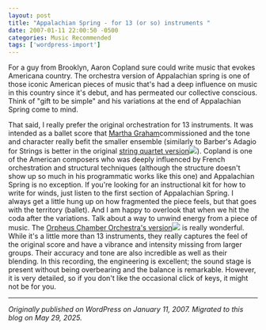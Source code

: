 ```yaml
---
layout: post
title: "Appalachian Spring - for 13 (or so) instruments "
date: 2007-01-11 22:00:50 -0500
categories: Music Recommended
tags: ['wordpress-import']
---
```


For a guy from Brooklyn, Aaron Copland sure could write music that evokes Americana country. The orchestra version of Appalachian spring is one of those iconic American pieces of music that's had a deep influence on music in this country since it's debut, and has permeated our collective conscious. Think of "gift to be simple" and his variations at the end of Appalachian Spring come to mind.

That said, I really prefer the original orchestration for 13 instruments. It was intended as a ballet score that [Martha Graham](http://en.wikipedia.org/wiki/Martha_Graham)commissioned and the tone and character really befit the smaller ensemble (similarly to Barber's Adagio for Strings is better in the original [string quartet version](http://www.amazon.com/gp/product/B00000E6P6?ie=UTF8&tag=rvibe07-20&linkCode=as2&camp=1789&creative=9325&creativeASIN=B00000E6P6)![](http://www.assoc-amazon.com/e/ir?t=rvibe07-20&l=as2&o=1&a=B00000E6P6)). Copland is one of the American composers who was deeply influenced by French orchestration and structural techniques (although the structure doesn't show up so much in his programmatic works like this one) and Appalachian Spring is no exception. If you're looking for an instructional kit for how to write for winds, just listen to the first section of Appalachian Spring. I always get a little hung up on how fragmented the piece feels, but that goes with the territory (ballet). And I am happy to overlook that when we hit the coda after the variations. Talk about a way to unwind energy from a piece of music. The [Orpheus Chamber Orchestra's version](http://www.amazon.com/gp/product/B000009I79?ie=UTF8&tag=rvibe07-20&linkCode=as2&camp=1789&creative=9325&creativeASIN=B000009I79)![](http://www.assoc-amazon.com/e/ir?t=rvibe07-20&l=as2&o=1&a=B000009I79) is really wonderful. While it's a little more than 13 instruments, they really captures the feel of the original score and have a vibrance and intensity missing from larger groups. Their accuracy and tone are also incredible as well as their blending. In this recording, the engineering is excellent; the sound stage is present without being overbearing and the balance is remarkable. However, it is very detailed, so if you don't like the occasional click of keys, it might not be for you.

---

*Originally published on WordPress on January 11, 2007. Migrated to this blog on May 29, 2025.*
